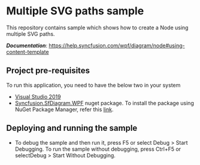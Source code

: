 # Multiple SVG paths sample

This repository contains sample which shows how to create a Node using multiple SVG paths.

__*Documentation*__: https://help.syncfusion.com/wpf/diagram/node#using-content-template

## Project pre-requisites

To run this application, you need to have the below two in your system

* [Visual Studio 2019](https://www.visualstudio.com/wpf-vs)
* [Syncfusion.SfDiagram.WPF](https://www.nuget.org/packages/Syncfusion.SfDiagram.WPF/) nuget package. To install the package using NuGet Package Manager, refer this [link](https://docs.microsoft.com/en-us/nuget/quickstart/install-and-use-a-package-in-visual-studio#nuget-package-manager).

## Deploying and running the sample

* To debug the sample and then run it, press F5 or select Debug > Start Debugging. To run the sample without debugging, press Ctrl+F5 or selectDebug > Start Without Debugging.
